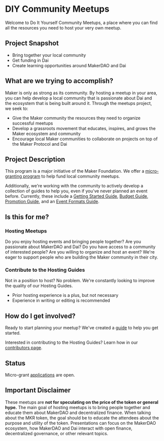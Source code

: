 # DIY Community Meetups

Welcome to Do It Yourself Community Meetups, a place where you can find all the resources you need to host your very own meetup.

## Project Snapshot

- Bring together your local community
- Get funding in Dai
- Create learning opportunities around MakerDAO and Dai

## What are we trying to accomplish?

Maker is only as strong as its community. By hosting a meetup in your area, you can help develop a local community that is passionate about Dai and the ecosystem that is being built around it. Through the meetups project, we seek to:

- Give the Maker community the resources they need to organize successful meetups
- Develop a grassroots movement that educates, inspires, and grows the Maker ecosystem and community
- Encourage local Maker communities to collaborate on projects on top of the Maker Protocol and Dai

## Project Description

This program is a major initiative of the Maker Foundation. We offer a [micro-granting program](./requesting-funds.md) to help fund local community meetups.

Additionally, we're working with the community to actively develop a collection of guides to help you, even if you've never planned an event before. Currently, these include a [Getting Started Guide](./getting-started-guide.md), [Budget Guide](./budget-guide.md), [Promotion Guide](./promotion-guide.md), and an [Event Formats Guide](event-formats-guide.md).

## Is this for me?

### Hosting Meetups

Do you enjoy hosting events and bringing people together? Are you passionate about MakerDAO and Dai? Do you have access to a community of interested people? Are you willing to organize and host an event? We're eager to support people who are building the Maker community in their city.

### Contribute to the Hosting Guides

Not in a position to host? No problem. We're constantly looking to improve the quality of our Hosting Guides.

- Prior hosting experience is a plus, but not necessary
- Experience in writing or editing is recommended

## How do I get involved?

Ready to start planning your meetup? We've created a [guide](./getting-started-guide.md) to help you get started.

Interested in contributing to the Hosting Guides? Learn how in our [contributors page](../contributing/README.md).

## Status

Micro-grant [applications](https://airtable.com/shr4HOtcZ8o3VZmek) are open.

## Important Disclaimer

These meetups are **not for speculating on the price of the token or general hype.** The main goal of hosting meetups is to bring people together and educate them about MakerDAO and decentralized finance. When talking about the MKR token, the goal should be to educate the attendees about the purpose and utility of the token. Presentations can focus on the MakerDAO ecosystem, how MakerDAO and Dai interact with open finance, decentralized governance, or other relevant topics.

